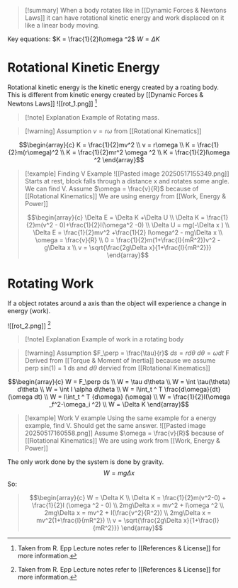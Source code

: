 
>[!summary]
When a body rotates like in [[Dynamic Forces & Newtons Laws]] it can have rotational kinetic energy and work displaced on it like a linear body moving.
>
Key equations:
$K = \frac{1}{2}I\omega ^2$
$W = \Delta K$

# Rotational Kinetic Energy
Rotational kinetic energy is the kinetic energy created by a roating body. 
This is different from kinetic energy created by [[Dynamic Forces & Newtons Laws]]
![[rot_1.png]]
[^1]
>[!note] Explanation
Example of Rotating mass.

>[!warning] Assumption 
$v = r\omega$ from [[Rotational Kinematics]]

$$\begin{array}{c}
K = \frac{1}{2}mv^2 \\ 
v = r\omega \\ 
K = \frac{1}{2}m(r\omega)^2 \\ 
K = \frac{1}{2}mr^2 \omega ^2 \\
K = \frac{1}{2}I\omega ^2 
\end{array}$$
>[!example] Finding V Example
![[Pasted image 20250517155349.png]]
Starts at rest, block falls through a distance x and rotates some angle. We can find V.
Assume $\omega = \frac{v}{R}$ because of [[Rotational Kinematics]]
We are using energy from [[Work, Energy & Power]]
>
>$$\begin{array}{c}
\Delta E = \Delta K +\Delta U \\ 
\Delta K = \frac{1}{2}m(v^2 - 0)+\frac{1}{2}I(\omega^2 -0) \\ 
\Delta U = mg(-\Delta x ) \\ 
\Delta E = \frac{1}{2}mv^2 +\frac{1}{2} I\omega^2 - mg\Delta x \\ 
\omega = \frac{v}{R} \\
0 = \frac{1}{2}m(1+\frac{I}{mR^2})v^2 - g\Delta x \\ 
v = \sqrt{\frac{2g\Delta x}{1+\frac{I}{mR^2}}}
\end{array}$$

# Rotating Work
If a object rotates around a axis than the object will experience a change in energy (work).  

![[rot_2.png]]
[^1]
>[!note] Explanation
Example of work in a rotating body

>[!warning] Assumption
$F_\perp = \frac{\tau}{r}$
$ds = rd\theta$ 
> $d\theta = \omega dt$ 
>F Derived from [[Torque & Moment of Inertia]] because we assume perp sin(1) = 1
ds  and $d\theta$ dervied from [[Rotational Kinematics]]


$$\begin{array}{c}
W = F_\perp ds \\ 
W = \tau d\theta \\ 
W  = \int \tau(\theta) d\theta \\ 
W = \int I \alpha d\theta \\ 
W = I\int_t ^ T \frac{d\omega}{dt} (\omega dt)  \\ 
W = I\int_t ^ T {d\omega} (\omega)  \\
W = \frac{1}{2}I(\omega _f^2-\omega_i ^2) \\ 
W = \Delta K
\end{array}$$


>[!example] Work V example 
Using the same example for a energy example, find V. Should get the same answer.
![[Pasted image 20250517160558.png]]
Assume $\omega = \frac{v}{R}$ because of [[Rotational Kinematics]]
We are using work from [[Work, Energy & Power]]
>
>
The only work done by the system is done by gravity.
$$W = mg\Delta x$$ So:
>$$\begin{array}{c}
W = \Delta K \\ 
\Delta K = \frac{1}{2}m(v^2-0) + \frac{1}{2}I (\omega ^2 - 0) \\ 
2mg\Delta x = mv^2 + I\omega ^2 \\ 
2mg\Delta x = mv^2 + I(\frac{v^2}{R^2}) \\ 
2mg\Delta x = mv^2(1+\frac{I}{mR^2}) \\ 
v = \sqrt{\frac{2g\Delta x}{1+\frac{I}{mR^2}}}
\end{array}$$

[^1]: Taken from R. Epp Lecture notes refer to [[References & License]] for more information.
